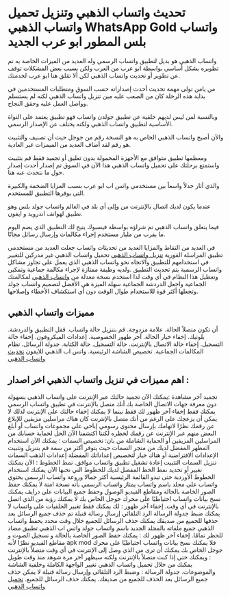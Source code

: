 # تحديث واتساب الذهبي وتنزيل تحميل واتساب الذهبي WhatsApp Gold واتساب بلس المطور ابو عرب الجديد

واتساب الذهبي هو بديل لتطبيق واتساب الرسمي وله العديد من الميزات الخاصة به تم تطويره بشكل أساسي بواسطة ابو عرب من العرب ولكن بسبب بعض المشكلات توقف عن تطوير أو تحديث واتساب الذهبي لكن ألا تقلق هنا ابو عرب لخدمتك.

من يامن تولى مهمة تحديث أحدث إصداراته حسب السوق ومتطلبات المستخدمين في بداية هذه الرحلة كان من الصعب عليه مين تنزيل واتساب الذهبي لكنه لم يستسلم وواصل العمل عليه وحقق النجاح.

وبالنسبة لمن ليس لديهم خلفية عن تطبيق جولدن واتساب فهو تطبيق يعتمد على النواة الأساسية لتطبيق واتساب الذهبي ولكنه يختلف عن الإصدار الرسمي.

والآن أصبح واتساب الذهبي الخاص به هو النسخة رقم من جوجل حيث أن تصنيف والتثبيت هو رقم لقد أضاف العديد من الميمزات غير العادية.

ومعظمها تطبيق متوافق مع الأجهزة المحمولة بدون تعليق أو تجميد فقط قم بتثبيت واستمتع برحلتك على تحميل واتساب الذهبي هذا الآن في السوق تم إصدار أحدث إصدار حول ما نتحدث عنه هنا.

والذي أثار جدلاً واسعاً بين مستخدمي واتس اب ابو عرب بسبب المزايا الضخمة والكبيرة التي يوفرها التطبيق للمستخدم.

عندما يكون لديك اتصال بالإنترنت من وإلى أي بلد في العالم واتساب جولد بلس وهو تطبيق لهواتف اندرويد و ايفون.

فيما يتعلق واتساب الذهبي تم شراؤه بواسطة فيسبوك يتيح لك التطبيق الذي يضم اليوم ما يقرب من مليار مستخدم إجراء مكالمات وإرسال رسائل مجانًا.

في العديد من النقاط والمزايا العديد من تحديثات واتساب جعلت العديد من مستخدمي تطبيق المراسلة الفورية [تنزيل واتساب الذهبي](https://www.alaqel2ahmed.xyz/2020/05/whatsapp-plus-gold.html) تحميل واتساب الذهبي غير مدركين للتغيير في استخدامهم للتطبيق والاتجاه نحو واتساب الذهبي الذي يعمل على تجاوز مشاكل واتساب الرسمية يتم تحديث التطبيق .ولديه وظيفة ممتازة لإجراء مكالمة جماعية وتمكين وتعطيل هذا النظام في أي وقت لذا استخدم نسخة معدلة من [واتساب الذهبي](https://www.alaqel2ahmed.xyz) لمكالمتك الجماعية واجعل الدردشة الجماعية سهلة الميزة هي الأفضل لتصميم واتساب جولد وتجعلها أكثر قوة للاستخدام طوال الوقت دون أي استكشاف الأخطاء وإصلاحها.


## مميزات واتساب الذهبي
أن تكون متصلاً الحالة.
علامة مزدوجة.
قم بتنزيل حالة واتساب.
قفل التطبيق والدردشة.
بلوتيك.
إخفاء خيار الحالة.
آخر ظهور الخصوصية.
إعدادات الميكروفون.
إخفاء حالة التسجيل.
إخفاء حالة الاتصال بالإنترنت.
حالة التسجيل.
حالة الكتابة.
جدولة الرسائل.
نظام المكالمات الجماعية.
تخصيص الشاشة الرئيسية.
واتس اب الذهبي للايفون
[تحديث واتساب الذهبي](https://www.kimods.co/2021/05/whatsapp-golden.html)

## اهم مميزات في تنزيل واتساب الذهبي اخر اصدار :
تجميد آخر مشاهدة :يمكنك الآن تجميد حالتك عبر الإنترنت على واتساب الذهبي بسهولة دون معرفة جهات الاتصال الخاصة بك أنك متصل بالإنترنت في تطبيق واتساب الرسمي يمكنك فقط إخفاء آخر ظهور لك فقط بينما لا يمكنك إخفاء حالتك على الإنترنت لذلك لا يمكن أن يزعجك على الرغم من أنك متصل بالإنترنت كان هناك مراسلين مزيفين للإبلاغ عن رقمك نظرًا لاتهامك بإرسال محتوى رسومي إباحي على مجموعات واتساب أو أبلغ البعض منهم عبر الإنترنت عن رقمك لحظره لكننا اكتشفنا الآن الحل لحماية حسابك من المراسلين المزيفين أو الحماية الشاملة من بان:
تخصيص السمات : يمكنك الآن استخدام المظهر المفضل لديك من متجر السمات حيث يتوفر أكثر من سمة قم بتنزيل وتثبيت الإعدادات الافتراضية أو هناك خيار لتخصيص إعداداتك المفضلة إعدادات الذهب السمات تنزيل السمات التثبيت إعادة تشغيل تطبيق واتساب موافق.
نمط الخطوط : الآن يمكنك تغيير أو تحديد نمط الخط المفضل لديك للخطوط التي تحبها الآن يمكنك استخدام الخطوط الأوردية حتى تبدو القائمة الرئيسية أكثر جمالا وروعة واتساب الرسمي يحتوي واتساب على مجلد باسم واتساب يمتاز واتساب الرسمي بأنه نسخة امنة لا يمكنك حفظ الصور الخاصة بالحالة ومقاطع الفيديو الوصول وحفظ جميع البيانات على درايڤ يمكنك نسخ بيانات واتساب احتياطيًا على محرك جوجل الخاص بك لا يمكنك رؤية من الذي اتصل بالإنترنت في أي وقت.
إخفاء آخر ظهور : لك يمكنك فقط تغيير الخلفيات على واتساب لا يمكنك ضبط جدولة الرسالة الرد التلقائي إرسال رسالة قنبلة تم حذف جميع الرسائل بعد حذفها للجميع من صديقك يمكنك حذف الرسائل للجميع خلال وقت محدد يحفظ واتساب الذهبي جميع ملفاته بالمجلد الجديد باسم واتساب جولد واتس اب الذهبي تطبيق مضاد للحظر تمامًا.
إخفاء آخر ظهور لك : يمكنك حفظ الصور الخاصة بالحالة و تسجيل الصوت و مقاطع الفيديو نظرًا لأنه apk mod فلا يمكنك نسخ بيانات واتساب احتياطيًا على محرك جوجل الخاص بك يمكنك أن ترى من الذي وصل إلى الإنترنت في أي وقت
متصلاً بالإنترنت : ويمكنك حتى إذا كنت متصلاً بالإنترنت ولكنه سيظهر آخر مرة شوهد منذ وقت طويل يمكنك من خلال تحميل واتساب الذهبي تغيير الواجهة الكاملة وخلفية الشاشة والموضوعات.
جدولة الرسالة : وضبط الرد التلقائي وإرسال رسالة قنبلة لا يمكن حذف جميع الرسائل بعد الحذف للجميع من صديقك. يمكنك حذف الرسائل للجميع.
[تحميل واتساب الذهبي](https://www.alaqel2ahmed.xyz/2020/06/download-whatsapp-gold.html)
